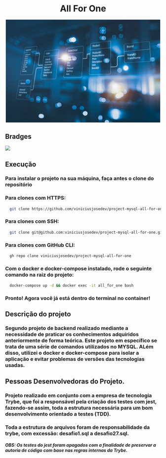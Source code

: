 <h1 align='center' id='Título-e-Imagem-de-capa'>All For One</h1>

<p align='center'>
<img src='./mysql-wallpaper.jpg' width="500" heigth="500"/>
</p>


## Bradges

<p align='left'>
<img src='https://img.shields.io/badge/STATUS-FINALIZADO-Green' width='250px'></img>


## Execução

### Para instalar o projeto na sua máquina, faça antes o clone do repositório

### Para clones com HTTPS:

```bash
  git clone https://github.com/viniciusjosedev/project-mysql-all-for-one.git
```

### Para clones com SSH:

```bash
  git clone git@github.com:viniciusjosedev/project-mysql-all-for-one.git
```

### Para clones com GitHub CLI:

```bash
  gh repo clone viniciusjosedev/project-mysql-all-for-one
```

### Com o docker e docker-compose instalado, rode o seguinte comando na raiz do projeto:

```bash
  docker-compose up -d && docker exec -it all_for_one bash
```

### Pronto! Agora você já está dentro do terminal no container!

## Descrição do projeto

### Segundo projeto de backend realizado mediante a necessidade de praticar os conhecimentos adquiridos anteriormente de forma teórica. Este projeto em específico se trata de uma série de comandos utilizados no MYSQL. ALém disso, utilizei o docker e docker-compose para isolar a aplicação e evitar problemas de versões das tecnologias usadas.

## Pessoas Desenvolvedoras do Projeto.
### Projeto realizado em conjunto com a empresa de tecnologia Trybe, que foi a responsável pela criação dos testes com jest, fazendo-se assim, toda a estrutura necessária para um bom desenvolvimento orientado a testes (TDD).
### Toda a estrutura de arquivos foram de responsabilidade da trybe, com excessão: desafio1.sql a desafio27.sql.
##### OBS: Os testes do jest foram apagados com a finalidade de preservar a autoria de código com base nas regras internas da Trybe.
